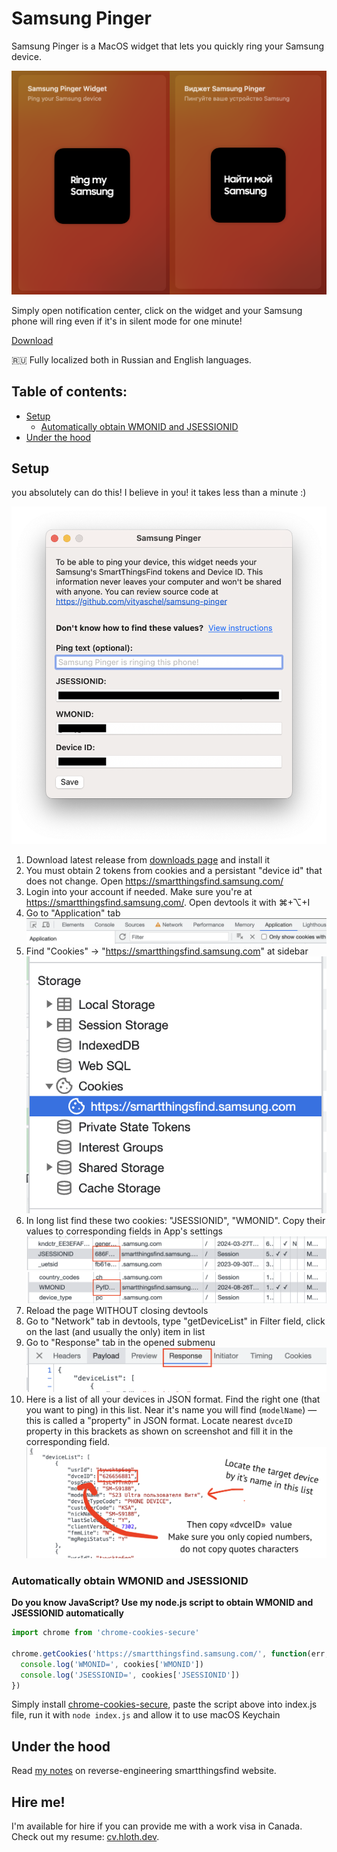 # Samsung Pinger

Samsung Pinger is a MacOS widget that lets you quickly ring your Samsung device.

![Widget Gallery Screenshot](./docs/preview-widget-gallery.png)

Simply open notification center, click on the widget and your Samsung phone will ring even if it's in silent mode for one minute!

[Download](https://github.com/vityaschel/samsung-pinger/releases)

🇷🇺 Fully localized both in Russian and English languages.

## Table of contents:
- [Setup](#setup)
  - [Automatically obtain WMONID and JSESSIONID](#automatically-obtain-wmonid-and-jsessionid)
- [Under the hood](#under-the-hood)

## Setup

you absolutely can do this! I believe in you! it takes less than a minute :)

![Screnshot](./docs/preview-screenshot.png)

1. Download latest release from [downloads page](https://github.com/vityaschel/samsung-pinger/releases) and install it
2. You must obtain 2 tokens from cookies and a persistant "device id" that does not change. Open https://smartthingsfind.samsung.com/
3. Login into your account if needed. Make sure you're at https://smartthingsfind.samsung.com/. Open devtools it with ⌘+⌥+I
4. Go to "Application" tab ![Screenshot](./docs/setup-1.png)
5. Find "Cookies" -> "https://smartthingsfind.samsung.com" at sidebar ![Screenshot](./docs/setup-2.png)
6. In long list find these two cookies: "JSESSIONID", "WMONID". Copy their values to corresponding fields in App's settings ![Screenshot](./docs/setup-3.png) ![Screenshot](./docs/setup-4.png)
7. Reload the page WITHOUT closing devtools
8. Go to "Network" tab in devtools, type "getDeviceList" in Filter field, click on the last (and usually the only) item in list
9. Go to "Response" tab in the opened submenu ![Screenshot](./docs/setup-6.png)
10. Here is a list of all your devices in JSON format. Find the right one (that you want to ping) in this list. Near it's name you will find (`modelName`) — this is called a "property" in JSON format. Locate nearest `dvceID` property in this brackets as shown on screenshot and fill it in the corresponding field. ![Screenshot](./docs/setup-7.png)

### Automatically obtain WMONID and JSESSIONID

**Do you know JavaScript? Use my node.js script to obtain WMONID and JSESSIONID automatically**
```js
import chrome from 'chrome-cookies-secure'

chrome.getCookies('https://smartthingsfind.samsung.com/', function(err, cookies) {
  console.log('WMONID=', cookies['WMONID'])
  console.log('JSESSIONID=', cookies['JSESSIONID'])
})
```
Simply install [chrome-cookies-secure](https://github.com/bertrandom/chrome-cookies-secure), paste the script above into index.js file, run it with `node index.js` and allow it to use macOS Keychain

## Under the hood

Read [my notes](https://gist.github.com/VityaSchel/fe8945c0189bbaabed420003bdf3216d) on reverse-engineering smartthingsfind website.

## Hire me!

I'm available for hire if you can provide me with a work visa in Canada. Check out my resume: [cv.hloth.dev](https://cv.hloth.dev).
